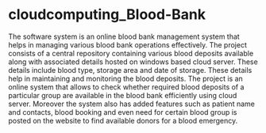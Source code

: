 # cloudcomputing_Blood-Bank
The software system is an online blood bank management system that helps in managing
various blood bank operations effectively. The project consists of a central repository
containing various blood deposits available along with associated details hosted on windows
based cloud server. These details include blood type, storage area and date of storage. These
details help in maintaining and monitoring the blood deposits. The project is an online system
that allows to check whether required blood deposits of a particular group are available in the
blood bank efficiently using cloud server. Moreover the system also has added features such
as patient name and contacts, blood booking and even need for certain blood group is posted
on the website to find available donors for a blood emergency.
